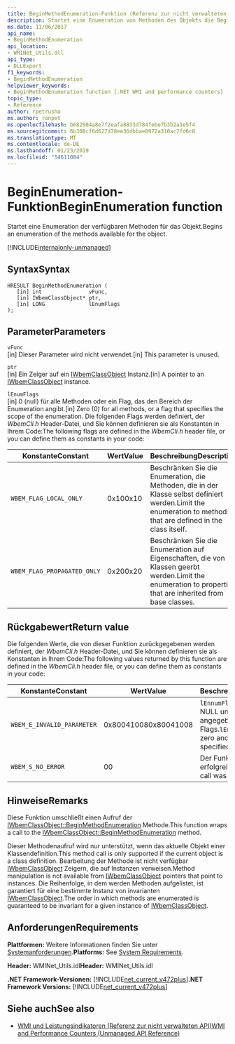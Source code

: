 ```yaml
---
title: BeginMethodEnumeration-Funktion (Referenz zur nicht verwalteten API)
description: Startet eine Enumeration von Methoden des Objekts die BeginMethodEnumeration-Funktion
ms.date: 11/06/2017
api_name:
- BeginMethodEnumeration
api_location:
- WMINet_Utils.dll
api_type:
- DLLExport
f1_keywords:
- BeginMethodEnumeration
helpviewer_keywords:
- BeginMethodEnumeration function [.NET WMI and performance counters]
topic_type:
- Reference
author: rpetrusha
ms.author: ronpet
ms.openlocfilehash: b682904a8e7f2eafa8833d784febe7b3b2a1e5f4
ms.sourcegitcommit: 6b308cf6d627d78ee36dbbae8972a310ac7fd6c8
ms.translationtype: MT
ms.contentlocale: de-DE
ms.lasthandoff: 01/23/2019
ms.locfileid: "54611084"
---
```

# <a name="beginenumeration-function"></a><span data-ttu-id="0e1b2-103">BeginEnumeration-Funktion</span><span class="sxs-lookup"><span data-stu-id="0e1b2-103">BeginEnumeration function</span></span>
<span data-ttu-id="0e1b2-104">Startet eine Enumeration der verfügbaren Methoden für das Objekt.</span><span class="sxs-lookup"><span data-stu-id="0e1b2-104">Begins an enumeration of the methods available for the object.</span></span>  

[!INCLUDE[internalonly-unmanaged](../../../../includes/internalonly-unmanaged.md)]
    
## <a name="syntax"></a><span data-ttu-id="0e1b2-105">Syntax</span><span class="sxs-lookup"><span data-stu-id="0e1b2-105">Syntax</span></span>  
  
``` 
HRESULT BeginMethodEnumeration (
   [in] int               vFunc, 
   [in] IWbemClassObject* ptr, 
   [in] LONG              lEnumFlags
); 
```  

## <a name="parameters"></a><span data-ttu-id="0e1b2-106">Parameter</span><span class="sxs-lookup"><span data-stu-id="0e1b2-106">Parameters</span></span>

`vFunc`  
<span data-ttu-id="0e1b2-107">[in] Dieser Parameter wird nicht verwendet.</span><span class="sxs-lookup"><span data-stu-id="0e1b2-107">[in] This parameter is unused.</span></span>

`ptr`  
<span data-ttu-id="0e1b2-108">[in] Ein Zeiger auf ein [IWbemClassObject](/windows/desktop/api/wbemcli/nn-wbemcli-iwbemclassobject) Instanz.</span><span class="sxs-lookup"><span data-stu-id="0e1b2-108">[in] A pointer to an [IWbemClassObject](/windows/desktop/api/wbemcli/nn-wbemcli-iwbemclassobject) instance.</span></span>

`lEnumFlags`  
<span data-ttu-id="0e1b2-109">[in] 0 (null) für alle Methoden oder ein Flag, das den Bereich der Enumeration angibt.</span><span class="sxs-lookup"><span data-stu-id="0e1b2-109">[in] Zero (0) for all methods, or a flag that specifies the scope of the enumeration.</span></span> <span data-ttu-id="0e1b2-110">Die folgenden Flags werden definiert, der *WbemCli.h* Header-Datei, und Sie können definieren sie als Konstanten in Ihrem Code:</span><span class="sxs-lookup"><span data-stu-id="0e1b2-110">The following flags are defined in the *WbemCli.h* header file, or you can define them as constants in your code:</span></span>

<span data-ttu-id="0e1b2-111">Konstante</span><span class="sxs-lookup"><span data-stu-id="0e1b2-111">Constant</span></span>  |<span data-ttu-id="0e1b2-112">Wert</span><span class="sxs-lookup"><span data-stu-id="0e1b2-112">Value</span></span>  |<span data-ttu-id="0e1b2-113">Beschreibung</span><span class="sxs-lookup"><span data-stu-id="0e1b2-113">Description</span></span>  |
|---------|---------|---------|
| `WBEM_FLAG_LOCAL_ONLY` | <span data-ttu-id="0e1b2-114">0x10</span><span class="sxs-lookup"><span data-stu-id="0e1b2-114">0x10</span></span> | <span data-ttu-id="0e1b2-115">Beschränken Sie die Enumeration, die Methoden, die in der Klasse selbst definiert werden.</span><span class="sxs-lookup"><span data-stu-id="0e1b2-115">Limit the enumeration to methods that are defined in the class itself.</span></span> |
| `WBEM_FLAG_PROPAGATED_ONLY` |  <span data-ttu-id="0e1b2-116">0x20</span><span class="sxs-lookup"><span data-stu-id="0e1b2-116">0x20</span></span> | <span data-ttu-id="0e1b2-117">Beschränken Sie die Enumeration auf Eigenschaften, die von Klassen geerbt werden.</span><span class="sxs-lookup"><span data-stu-id="0e1b2-117">Limit the enumeration to properties that are inherited from base classes.</span></span> |

## <a name="return-value"></a><span data-ttu-id="0e1b2-118">Rückgabewert</span><span class="sxs-lookup"><span data-stu-id="0e1b2-118">Return value</span></span>

<span data-ttu-id="0e1b2-119">Die folgenden Werte, die von dieser Funktion zurückgegebenen werden definiert, der *WbemCli.h* Header-Datei, und Sie können definieren sie als Konstanten in Ihrem Code:</span><span class="sxs-lookup"><span data-stu-id="0e1b2-119">The following values returned by this function are defined in the *WbemCli.h* header file, or you can define them as constants in your code:</span></span>

|<span data-ttu-id="0e1b2-120">Konstante</span><span class="sxs-lookup"><span data-stu-id="0e1b2-120">Constant</span></span>  |<span data-ttu-id="0e1b2-121">Wert</span><span class="sxs-lookup"><span data-stu-id="0e1b2-121">Value</span></span>  |<span data-ttu-id="0e1b2-122">Beschreibung</span><span class="sxs-lookup"><span data-stu-id="0e1b2-122">Description</span></span>  |
|---------|---------|---------|
|`WBEM_E_INVALID_PARAMETER` | <span data-ttu-id="0e1b2-123">0x80041008</span><span class="sxs-lookup"><span data-stu-id="0e1b2-123">0x80041008</span></span> | <span data-ttu-id="0e1b2-124">`lEnnumFlags` ist ungleich NULL und ist keiner der angegebenen Flags.</span><span class="sxs-lookup"><span data-stu-id="0e1b2-124">`lEnnumFlags` is non-zero and is not one of the specified flags.</span></span> |
|`WBEM_S_NO_ERROR` | <span data-ttu-id="0e1b2-125">0</span><span class="sxs-lookup"><span data-stu-id="0e1b2-125">0</span></span> | <span data-ttu-id="0e1b2-126">Der Funktionsaufruf war erfolgreich.</span><span class="sxs-lookup"><span data-stu-id="0e1b2-126">The function call was successful.</span></span>  |
  
## <a name="remarks"></a><span data-ttu-id="0e1b2-127">Hinweise</span><span class="sxs-lookup"><span data-stu-id="0e1b2-127">Remarks</span></span>

<span data-ttu-id="0e1b2-128">Diese Funktion umschließt einen Aufruf der [IWbemClassObject::BeginMethodEnumeration](/windows/desktop/api/wbemcli/nf-wbemcli-iwbemclassobject-beginmethodenumeration) Methode.</span><span class="sxs-lookup"><span data-stu-id="0e1b2-128">This function wraps a call to the [IWbemClassObject::BeginMethodEnumeration](/windows/desktop/api/wbemcli/nf-wbemcli-iwbemclassobject-beginmethodenumeration) method.</span></span>

<span data-ttu-id="0e1b2-129">Dieser Methodenaufruf wird nur unterstützt, wenn das aktuelle Objekt einer Klassendefinition.</span><span class="sxs-lookup"><span data-stu-id="0e1b2-129">This method call is only supported if the current object is a class definition.</span></span> <span data-ttu-id="0e1b2-130">Bearbeitung der Methode ist nicht verfügbar [IWbemClassObject](/windows/desktop/api/wbemcli/nn-wbemcli-iwbemclassobject) Zeigern, die auf Instanzen verweisen.</span><span class="sxs-lookup"><span data-stu-id="0e1b2-130">Method manipulation is not available from [IWbemClassObject](/windows/desktop/api/wbemcli/nn-wbemcli-iwbemclassobject) pointers that point to instances.</span></span> <span data-ttu-id="0e1b2-131">Die Reihenfolge, in dem werden Methoden aufgelistet, ist garantiert für eine bestimmte Instanz von invarianten [IWbemClassObject](/windows/desktop/api/wbemcli/nn-wbemcli-iwbemclassobject).</span><span class="sxs-lookup"><span data-stu-id="0e1b2-131">The order in which methods are enumerated is guaranteed to be invariant for a given instance of [IWbemClassObject](/windows/desktop/api/wbemcli/nn-wbemcli-iwbemclassobject).</span></span>

## <a name="requirements"></a><span data-ttu-id="0e1b2-132">Anforderungen</span><span class="sxs-lookup"><span data-stu-id="0e1b2-132">Requirements</span></span>  
 <span data-ttu-id="0e1b2-133">**Plattformen:** Weitere Informationen finden Sie unter [Systemanforderungen](../../../../docs/framework/get-started/system-requirements.md).</span><span class="sxs-lookup"><span data-stu-id="0e1b2-133">**Platforms:** See [System Requirements](../../../../docs/framework/get-started/system-requirements.md).</span></span>  
  
 <span data-ttu-id="0e1b2-134">**Header:** WMINet_Utils.idl</span><span class="sxs-lookup"><span data-stu-id="0e1b2-134">**Header:** WMINet_Utils.idl</span></span>  
  
 <span data-ttu-id="0e1b2-135">**.NET Framework-Versionen:** [!INCLUDE[net_current_v472plus](../../../../includes/net-current-v472plus.md)]</span><span class="sxs-lookup"><span data-stu-id="0e1b2-135">**.NET Framework Versions:** [!INCLUDE[net_current_v472plus](../../../../includes/net-current-v472plus.md)]</span></span>  
  
## <a name="see-also"></a><span data-ttu-id="0e1b2-136">Siehe auch</span><span class="sxs-lookup"><span data-stu-id="0e1b2-136">See also</span></span>
- [<span data-ttu-id="0e1b2-137">WMI und Leistungsindikatoren (Referenz zur nicht verwalteten API)</span><span class="sxs-lookup"><span data-stu-id="0e1b2-137">WMI and Performance Counters (Unmanaged API Reference)</span></span>](index.md)
